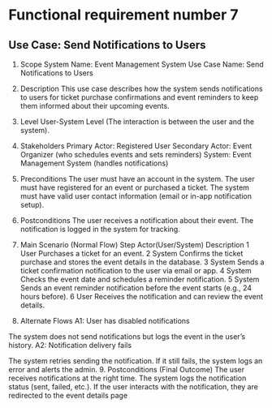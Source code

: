 # Functional requirement number 7
## Use Case: Send Notifications to Users
1. Scope
System Name: Event Management System
Use Case Name: Send Notifications to Users
2. Description
This use case describes how the system sends notifications to users for ticket purchase confirmations and event reminders to keep them informed about their upcoming events.

3. Level
User-System Level (The interaction is between the user and the system).
4. Stakeholders
Primary Actor: Registered User
Secondary Actor: Event Organizer (who schedules events and sets reminders)
System: Event Management System (handles notifications)
5. Preconditions
The user must have an account in the system.
The user must have registered for an event or purchased a ticket.
The system must have valid user contact information (email or in-app notification setup).
6. Postconditions
The user receives a notification about their event.
The notification is logged in the system for tracking.
7. Main Scenario (Normal Flow)
Step Actor(User/System)	Description
1	 User	            Purchases a ticket for an event.
2	 System	            Confirms the ticket purchase and stores the event details in the database.
3	 System	            Sends a ticket confirmation notification to the user via email or app.
4	 System	            Checks the event date and schedules a reminder notification.
5	 System	            Sends an event reminder notification before the event starts (e.g., 24 hours before).
6 	 User	            Receives the notification and can review the event details.
8. Alternate Flows
A1: User has disabled notifications

The system does not send notifications but logs the event in the user’s history.
A2: Notification delivery fails

The system retries sending the notification.
If it still fails, the system logs an error and alerts the admin.
9. Postconditions (Final Outcome)
The user receives notifications at the right time.
The system logs the notification status (sent, failed, etc.).
If the user interacts with the notification, they are redirected to the event details page
